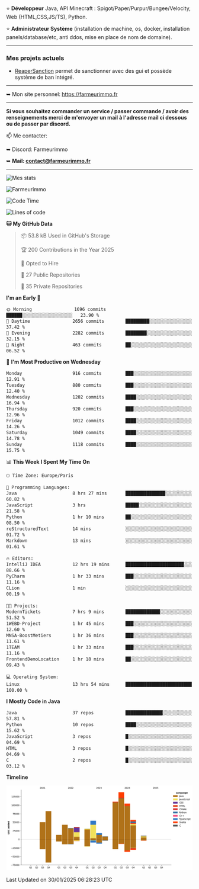 ⭐ **Développeur** Java, API Minecraft : Spigot/Paper/Purpur/Bungee/Velocity, Web (HTML,CSS,JS/TS), Python.

⭐ **Administrateur Système** (installation de machine, os, docker, installation panels/database/etc, anti ddos, mise en place de nom de domaine).

---

### Mes projets actuels
- [ReaperSanction](https://www.spigotmc.org/resources/reapersanction.89580/) permet de sanctionner avec des gui et possède système de ban intégré.

---

➥ Mon site personnel: https://farmeurimmo.fr

---

**Si vous souhaitez commander un service / passer commande / avoir des renseignements merci de m'envoyer un mail à l'adresse mail ci dessous ou de passer par discord.**

📫 Me contacter:
 
   ➥ Discord: Farmeurimmo
   
   ➥ **Mail: contact@farmeurimmo.fr**

---

![Mes stats](https://github-readme-stats.farmeurimmo.fr/api?username=Farmeurimmo&count_private=true&show_icons=true&theme=radical)

<img src="https://komarev.com/ghpvc/?username=Farmeurimmo" alt="Farmeurimmo" />

<!--START_SECTION:waka-->
![Code Time](http://img.shields.io/badge/Code%20Time-1%2C807%20hrs%2024%20mins-blue)

![Lines of code](https://img.shields.io/badge/From%20Hello%20World%20I%27ve%20Written-791.5%20thousand%20lines%20of%20code-blue)

**🐱 My GitHub Data** 

> 📦 53.8 kB Used in GitHub's Storage 
 > 
> 🏆 200 Contributions in the Year 2025
 > 
> 💼 Opted to Hire
 > 
> 📜 27 Public Repositories 
 > 
> 🔑 35 Private Repositories 
 > 
**I'm an Early 🐤** 

```text
🌞 Morning                1696 commits        ██████░░░░░░░░░░░░░░░░░░░   23.90 % 
🌆 Daytime                2656 commits        █████████░░░░░░░░░░░░░░░░   37.42 % 
🌃 Evening                2282 commits        ████████░░░░░░░░░░░░░░░░░   32.15 % 
🌙 Night                  463 commits         ██░░░░░░░░░░░░░░░░░░░░░░░   06.52 % 
```
📅 **I'm Most Productive on Wednesday** 

```text
Monday                   916 commits         ███░░░░░░░░░░░░░░░░░░░░░░   12.91 % 
Tuesday                  880 commits         ███░░░░░░░░░░░░░░░░░░░░░░   12.40 % 
Wednesday                1202 commits        ████░░░░░░░░░░░░░░░░░░░░░   16.94 % 
Thursday                 920 commits         ███░░░░░░░░░░░░░░░░░░░░░░   12.96 % 
Friday                   1012 commits        ████░░░░░░░░░░░░░░░░░░░░░   14.26 % 
Saturday                 1049 commits        ████░░░░░░░░░░░░░░░░░░░░░   14.78 % 
Sunday                   1118 commits        ████░░░░░░░░░░░░░░░░░░░░░   15.75 % 
```


📊 **This Week I Spent My Time On** 

```text
🕑︎ Time Zone: Europe/Paris

💬 Programming Languages: 
Java                     8 hrs 27 mins       ███████████████░░░░░░░░░░   60.82 % 
JavaScript               3 hrs               █████░░░░░░░░░░░░░░░░░░░░   21.58 % 
Python                   1 hr 10 mins        ██░░░░░░░░░░░░░░░░░░░░░░░   08.50 % 
reStructuredText         14 mins             ░░░░░░░░░░░░░░░░░░░░░░░░░   01.72 % 
Markdown                 13 mins             ░░░░░░░░░░░░░░░░░░░░░░░░░   01.61 % 

🔥 Editors: 
IntelliJ IDEA            12 hrs 19 mins      ██████████████████████░░░   88.66 % 
PyCharm                  1 hr 33 mins        ███░░░░░░░░░░░░░░░░░░░░░░   11.16 % 
CLion                    1 min               ░░░░░░░░░░░░░░░░░░░░░░░░░   00.19 % 

🐱‍💻 Projects: 
ModernTickets            7 hrs 9 mins        █████████████░░░░░░░░░░░░   51.52 % 
1WEBD-Project            1 hr 45 mins        ███░░░░░░░░░░░░░░░░░░░░░░   12.60 % 
MNSA-BoostMetiers        1 hr 36 mins        ███░░░░░░░░░░░░░░░░░░░░░░   11.61 % 
1TEAM                    1 hr 33 mins        ███░░░░░░░░░░░░░░░░░░░░░░   11.16 % 
FrontendDemoLocation     1 hr 18 mins        ██░░░░░░░░░░░░░░░░░░░░░░░   09.43 % 

💻 Operating System: 
Linux                    13 hrs 54 mins      █████████████████████████   100.00 % 
```

**I Mostly Code in Java** 

```text
Java                     37 repos            ██████████████░░░░░░░░░░░   57.81 % 
Python                   10 repos            ████░░░░░░░░░░░░░░░░░░░░░   15.62 % 
JavaScript               3 repos             █░░░░░░░░░░░░░░░░░░░░░░░░   04.69 % 
HTML                     3 repos             █░░░░░░░░░░░░░░░░░░░░░░░░   04.69 % 
C                        2 repos             █░░░░░░░░░░░░░░░░░░░░░░░░   03.12 % 
```



**Timeline**

![Lines of Code chart](https://raw.githubusercontent.com/Farmeurimmo/Farmeurimmo/main/assets/bar_graph.png)


 Last Updated on 30/01/2025 06:28:23 UTC
<!--END_SECTION:waka-->
